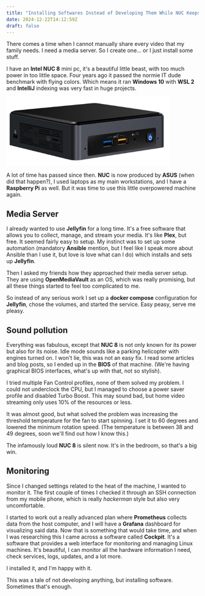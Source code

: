 ```yaml
---
title: "Installing Softwares Instead of Developing Them While NUC Keeps Yelling at Me"
date: 2024-12-22T14:12:59Z
draft: false
---
```


There comes a time when I cannot manually share every video that my family needs. I need a media server. So I create one... or I just install some stuff.

<!--more-->

I have an **Intel NUC 8** mini pc, it's a beautiful little beast, with too much power in too little space. Four years ago it passed the normie IT dude benchmark with flying colors. Which means it ran **Windows 10** with **WSL 2** and **IntelliJ** indexing was very fast in huge projects.

![Intel NUC 8](nuc-8.png)

A lot of time has passed since then. **NUC** is now produced by **ASUS** (when did that happen?), I used laptops as my main workstations, and I have a **Raspberry Pi** as well. But it was time to use this little overpowered machine again.

## Media Server

I already wanted to use **Jellyfin** for a long time. It's a free software that allows you to collect, manage, and stream your media. It's like **Plex**, but free. It seemed fairly easy to setup. My instinct was to set up some automation (mandatory **Ansible** mention, but I feel like I speak more about Ansible than I use it, but love is love what can I do) which installs and sets up **Jellyfin**.

Then I asked my friends how they approached their media server setup. They are using **OpenMediaVault** as an OS, which was really promising, but all these things started to feel too complicated to me.

So instead of any serious work I set up a **docker compose** configuration for **Jellyfin**, chose the volumes, and started the service. Easy peasy, serve me pleasy.

## Sound pollution

Everything was fabulous, except that **NUC 8** is not only known for its power but also for its noise. Idle mode sounds like a parking helicopter with engines turned on. I won't lie, this was not an easy fix. I read some articles and blog posts, so I ended up in the **BIOS** of that machine. (We're having graphical BIOS interfaces, what's up with that, not so stylish).

I tried multiple Fan Control profiles, none of them solved my problem. I could not underclock the CPU, but I managed to choose a power saver profile and disabled Turbo Boost. This may sound bad, but home video streaming only uses 10% of the resources or less.

It was almost good, but what solved the problem was increasing the threshold temperature for the fan to start spinning. I set it to 60 degrees and lowered the minimum rotation speed. (The temperature is between 38 and 49 degrees, soon we'll find out how I know this.)

The infamously loud **NUC 8** is silent now. It's in the bedroom, so that's a big win.

## Monitoring

Since I changed settings related to the heat of the machine, I wanted to monitor it. The first couple of times I checked it through an SSH connection from my mobile phone, which is really _hackerman_ style but also very uncomfortable.

I started to work out a really advanced plan where **Prometheus** collects data from the host computer, and I will have a **Grafana** dashboard for visualizing said data. Now that is something that would take time, and when I was researching this I came across a software called **Cockpit**. It's a software that provides a web interface for monitoring and managing Linux machines. It's beautiful, I can monitor all the hardware information I need, check services, logs, updates, and a lot more.

I installed it, and I'm happy with it.

This was a tale of not developing anything, but installing software. Sometimes that's enough.
